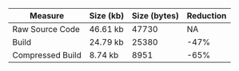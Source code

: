 | Measure | Size (kb) | Size (bytes) | Reduction |
| --- | --- | --- | --- |
| Raw Source Code | 46.61 kb | 47730 | NA |
| Build | 24.79 kb | 25380 | -47% |
| Compressed Build | 8.74 kb | 8951 | -65% |
